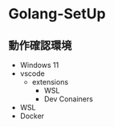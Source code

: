 # Golang-SetUp
## 動作確認環境
* Windows 11
* vscode
    - extensions
        - WSL
        - Dev Conainers
* WSL
* Docker

